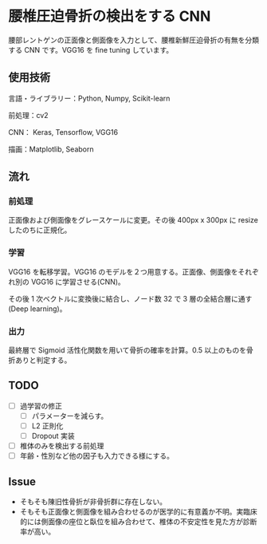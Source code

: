 # 腰椎圧迫骨折の検出をする CNN

腰部レントゲンの正面像と側面像を入力として、腰椎新鮮圧迫骨折の有無を分類する CNN です。VGG16 を fine tuning しています。

## 使用技術

言語・ライブラリー：Python, Numpy, Scikit-learn

前処理：cv2

CNN： Keras, Tensorflow, VGG16

描画：Matplotlib, Seaborn

## 流れ

### 前処理

正面像および側面像をグレースケールに変更。その後 400px x 300px に resize したのちに正規化。

### 学習

VGG16 を転移学習。VGG16 のモデルを２つ用意する。正面像、側面像をそれぞれ別の VGG16 に学習させる(CNN)。

その後 1 次ベクトルに変換後に結合し、ノード数 32 で 3 層の全結合層に通す(Deep learning)。

### 出力

最終層で Sigmoid 活性化関数を用いて骨折の確率を計算。0.5 以上のものを骨折ありと判定する。

## TODO

- [ ] 過学習の修正
  - [ ] パラメーターを減らす。
  - [ ] L2 正則化
  - [ ] Dropout 実装
- [ ] 椎体のみを検出する前処理
- [ ] 年齢・性別など他の因子も入力できる様にする。

## Issue

- そもそも陳旧性骨折が非骨折群に存在しない。
- そもそも正面像と側面像を組み合わせるのが医学的に有意義か不明。実臨床的には側面像の座位と臥位を組み合わせて、椎体の不安定性を見た方が診断率が高い。
